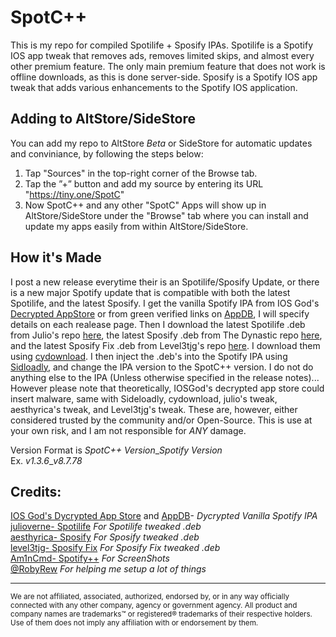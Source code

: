 # SpotC++
This is my repo for compiled Spotilife + Sposify IPAs. Spotilife is a Spotify IOS app tweak that removes ads, removes limited skips, and almost every other premium feature. The only main premium feature that does not work is offline downloads, as this is done server-side. Sposify is a Spotify IOS app tweak that adds various enhancements to the Spotify IOS application.

## Adding to AltStore/SideStore<br/>
You can add my repo to AltStore *Beta* or SideStore for automatic updates and conviniance, by following the steps below:<br/>
1. Tap "Sources" in the top-right corner of the Browse tab.<br/>
2. Tap the ”+” button and add my source by entering its URL "https://tiny.one/SpotC"
3. Now SpotC++ and any other "SpotC" Apps will show up in AltStore/SideStore under the "Browse" tab where you can install and update my apps easily from within AltStore/SideStore.<br/>

## How it's Made<br/>
I post a new release everytime their is an Spotilife/Sposify Update, or there is a new major Spotify update that is compatible with both the latest Spotilife, and the latest Sposify. I get the vanilla Spotify IPA from IOS God's [Decrypted AppStore](https://armconverter.com/decryptedappstore/us/spotify) or from green verified links on [AppDB](https://appdb.to/app/ios/324684580), I will specify details on each realease page. Then I download the latest Spotilife .deb from Julio's repo [here](https://julio.hackyouriphone.org), the latest Sposify .deb from The Dynastic repo [here](https://repo.dynastic.co/package/com.spos), and the latest Sposify Fix .deb from Level3tjg's repo [here](https://level3tjg.me). I download them using [cydownload](https://github.com/borishonman/cydownload). I then inject the .deb's into the Spotify IPA using [Sidloadly](https://sideloadly.io), and change the IPA version to the SpotC++ version. I do not do anything else to the IPA (Unless otherwise specified in the release notes)... However please note that theoretically, IOSGod's decrypted app store could insert malware, same with Sideloadly, cydownload, julio's tweak, aesthyrica's tweak, and Level3tjg's tweak. These are, however, either considered trusted by the community and/or Open-Source. This is use at your own risk, and I am not responsible for *ANY* damage.

Version Format is *SpotC++ Version*\_*Spotify Version*<br/>
Ex. *v1.3.6*\_*v8.7.78*<br/>

## Credits:<br/>
[IOS God's Dycrypted App Store](https://armconverter.com/decryptedappstore/us/spotify) and [AppDB](https://appdb.to/app/ios/324684580)- *Dycrypted Vanilla Spotify IPA*<br/>
[julioverne-  Spotilife](https://julio.hackyouriphone.org/) *For Spotilife tweaked .deb*<br/>
[aesthyrica- Sposify](https://repo.dynastic.co/package/com.spos) *For Sposify tweaked  .deb*<br/>
[level3tjg- Sposify Fix](https://level3tjg.me/repo/) *For Sposify Fix tweaked  .deb*<br/>
[Am1nCmd- Spotify++](https://appdb.to/app/cydia/1900000540) *For ScreenShots*<br/>
[@RobyRew](https://github.com/RobyRew) *For helping me setup a lot of things*
***
<sup>We are not affiliated, associated, authorized, endorsed by, or in any way officially connected with any other company, agency or government agency. All product and company names are trademarks™ or registered® trademarks of their respective holders. Use of them does not imply any affiliation with or endorsement by them.</sup>
